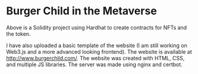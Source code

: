 # Burger Child in the Metaverse

Above is a Solidity project using Hardhat to create contracts for NFTs and the token.

I have also uploaded a basic template of the website (I am still working on Web3.js and a more advanced looking frontend). The website is available at http://www.burgerchild.com/. The website was created with HTML, CSS, and multiple JS libraries. The server was made using nginx and certbot.
